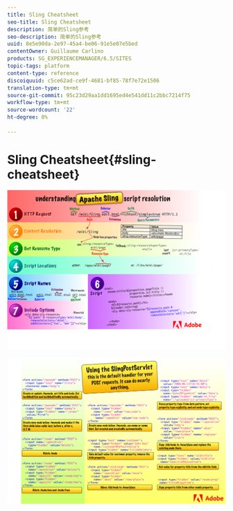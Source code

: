 ```yaml
---
title: Sling Cheatsheet
seo-title: Sling Cheatsheet
description: 简单的Sling参考
seo-description: 简单的Sling参考
uuid: 8e5e90da-2e97-45a4-be06-91e5e07e5bed
contentOwner: Guillaume Carlino
products: SG_EXPERIENCEMANAGER/6.5/SITES
topic-tags: platform
content-type: reference
discoiquuid: c5ce62ad-ce9f-4681-bf85-78f7e72e1506
translation-type: tm+mt
source-git-commit: 95c23d29aa1dd1695ed4e541dd11c2bbc7214f75
workflow-type: tm+mt
source-wordcount: '22'
ht-degree: 0%

---
```



# Sling Cheatsheet{#sling-cheatsheet}

![了解Apache Sling脚本分辨率](assets/sling-cheatsheet-01.png)

![使用SlingPostServlet](assets/sling-cheatsheet-02.png)

